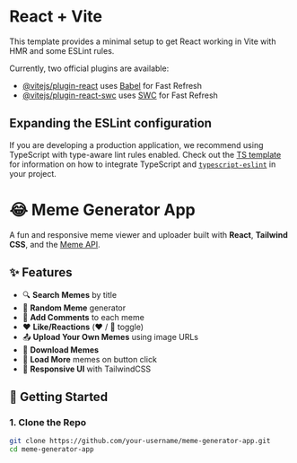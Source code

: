 # React + Vite

This template provides a minimal setup to get React working in Vite with HMR and some ESLint rules.

Currently, two official plugins are available:

- [@vitejs/plugin-react](https://github.com/vitejs/vite-plugin-react/blob/main/packages/plugin-react) uses [Babel](https://babeljs.io/) for Fast Refresh
- [@vitejs/plugin-react-swc](https://github.com/vitejs/vite-plugin-react/blob/main/packages/plugin-react-swc) uses [SWC](https://swc.rs/) for Fast Refresh

## Expanding the ESLint configuration

If you are developing a production application, we recommend using TypeScript with type-aware lint rules enabled. Check out the [TS template](https://github.com/vitejs/vite/tree/main/packages/create-vite/template-react-ts) for information on how to integrate TypeScript and [`typescript-eslint`](https://typescript-eslint.io) in your project.

# 😂 Meme Generator App

A fun and responsive meme viewer and uploader built with **React**, **Tailwind CSS**, and the [Meme API](https://meme-api.com/).

## ✨ Features

- 🔍 **Search Memes** by title
- 🎲 **Random Meme** generator
- 💬 **Add Comments** to each meme
- ❤️ **Like/Reactions** (❤️ / 🤍 toggle)
- 📤 **Upload Your Own Memes** using image URLs
- 💾 **Download Memes**
- 🔄 **Load More** memes on button click
- 🎨 **Responsive UI** with TailwindCSS



## 🚀 Getting Started

### 1. Clone the Repo

```bash
git clone https://github.com/your-username/meme-generator-app.git
cd meme-generator-app
